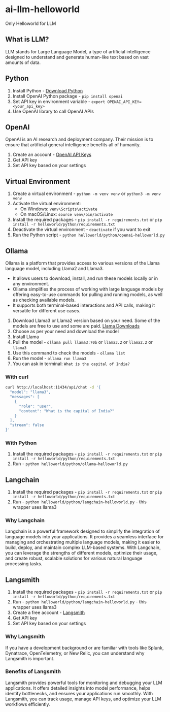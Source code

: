 # ai-llm-helloworld
Only Helloworld for LLM

## What is LLM?
LLM stands for Large Language Model, a type of artificial intelligence designed to understand and generate human-like text based on vast amounts of data.

## Python
1. Install Python - [Download Python](https://www.python.org/downloads/)
2. Install OpenAI Python package - `pip install openai`
3. Set API key in environment variable - `export OPENAI_API_KEY=<your_api_key>`
4. Use OpenAI library to call OpenAI APIs

## OpenAI
OpenAI is an AI research and deployment company. Their mission is to ensure that artificial general intelligence benefits all of humanity.

1. Create an account - [OpenAI API Keys](https://platform.openai.com/api-keys)
2. Get API key
3. Set API key based on your settings

## Virtual Environment
1. Create a virtual environment - `python -m venv venv` or `python3 -m venv venv`
2. Activate the virtual environment:
    - On Windows: `venv\Scripts\activate`
    - On macOS/Linux: `source venv/bin/activate`
3. Install the required packages - `pip install -r requirements.txt` or `pip install -r helloworld/python/requirements.txt`
4. Deactivate the virtual environment - `deactivate` if you want to exit
5. Run the Python script - `python helloworld/python/openai-helloworld.py`

## Ollama
Ollama is a platform that provides access to various versions of the Llama language model, including Llama2 and Llama3. 

- It allows users to download, install, and run these models locally or in any environment.
- Ollama simplifies the process of working with large language models by offering easy-to-use commands for pulling and running models, as well as checking available models.
- It supports both terminal-based interactions and API calls, making it versatile for different use cases.

1. Download Llama3 or Llama2 version based on your need. Some of the models are free to use and some are paid. [Llama Downloads](https://www.llama.com/llama-downloads/)
2. Choose as per your need and download the model
3. Install Llama
4. Pull the model - `ollama pull llama3:70b` or `llama3.2` or `llama2.2` or `llama3`
5. Use this command to check the models - `ollama list`
6. Run the model - `ollama run llama3`
7. You can ask in terminal: `What is the capital of India?`

### With curl
```sh
curl http://localhost:11434/api/chat -d '{
  "model": "llama3",
  "messages": [
    {
      "role": "user",
      "content": "What is the capital of India?"
    }
  ],
  "stream": false
}'
```

### With Python
1. Install the required packages - `pip install -r requirements.txt` or `pip install -r helloworld/python/requirements.txt`
2. Run - `python helloworld/python/ollama-helloworld.py`

## Langchain
1. Install the required packages - `pip install -r requirements.txt` or `pip install -r helloworld/python/requirements.txt`
2. Run - `python helloworld/python/langchain-helloworld.py` - this wrapper uses llama3

### Why Langchain
Langchain is a powerful framework designed to simplify the integration of language models into your applications. It provides a seamless interface for managing and orchestrating multiple language models, making it easier to build, deploy, and maintain complex LLM-based systems. With Langchain, you can leverage the strengths of different models, optimize their usage, and create robust, scalable solutions for various natural language processing tasks.

## Langsmith
1. Install the required packages - `pip install -r requirements.txt` or `pip install -r helloworld/python/requirements.txt`
2. Run - `python helloworld/python/langchain-helloworld.py` - this wrapper uses llama3
3. Create a free account - [Langsmith](https://www.langsmith.com/)
4. Get API key
5. Set API key based on your settings

### Why Langsmith
If you have a development background or are familiar with tools like Splunk, Dynatrace, OpenTelemetry, or New Relic, you can understand why Langsmith is important.

### Benefits of Langsmith
Langsmith provides powerful tools for monitoring and debugging your LLM applications. It offers detailed insights into model performance, helps identify bottlenecks, and ensures your applications run smoothly. With Langsmith, you can track usage, manage API keys, and optimize your LLM workflows efficiently.